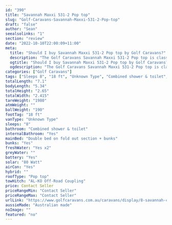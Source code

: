 ```yaml
---
id: "390"
title: "Savannah Maxxi 531-2 Pop top"
slug: "Golf-Caravans-Savannah-Maxxi-531-2-Pop-top"
draft: "false"
author: "Sean"
seealsolinks: "1"
section: "review"
date: "2022-10-10T22:00:09+11:00"
meta:
  title: "Should I buy Savannah Maxxi 531-2 Pop top by Golf Caravans?"
  description: "The Golf Caravans Savannah Maxxi 531-2 Pop top is classed as Unknown Type, and sleeps 8 people. It is Australian made and comes in at 18 ft. It generally has Combined shower & toilet."
  ogtitle: "Should I buy Savannah Maxxi 531-2 Pop top by Golf Caravans?"
  ogdescription: "The Golf Caravans Savannah Maxxi 531-2 Pop top is classed as Unknown Type, and sleeps 8 people. It is Australian made and comes in at 18 ft. It generally has Combined shower & toilet."
categories: ["Golf Caravans"]
tags: ["Sleeps 8", "18 ft", "Unknown Type", "Combined shower & toilet", "Pop top", "Price Unknown", "Australian made"]
totalLength: "7.1"
bodyLength: "5.34"
totalHeight: "2.65"
totalWidth: "2.415"
tareWeight: "1980"
atmWeight: ""
ballWeight: "190"
footTag: "18 ft"
vanType: "Unknown Type"
sleeps: "8"
bathroom: "Combined shower & toilet"
internalBathroom: "Yes"
mainBed: "Double bed on fold out section + bunks"
bunks: "Yes"
freshWater: "Yes x2"
greyWater: ""
battery: "Yes"
solar: "80 Watt"
airCon: "Yes"
hybrid: ""
roofType: "Pop top"
towHitch: "AL-KO Off-Road Coupling"
price: Contact Seller
priceRangeMin: "Contact Seller"
priceRangeMax: "Contact Seller"
urlLink: "https://www.golfcaravans.com.au/caravans/display/8-savannah-caravan-range-/"
aussieMade: "Australian made"
noImage: ""
featured: "no"
---
```

